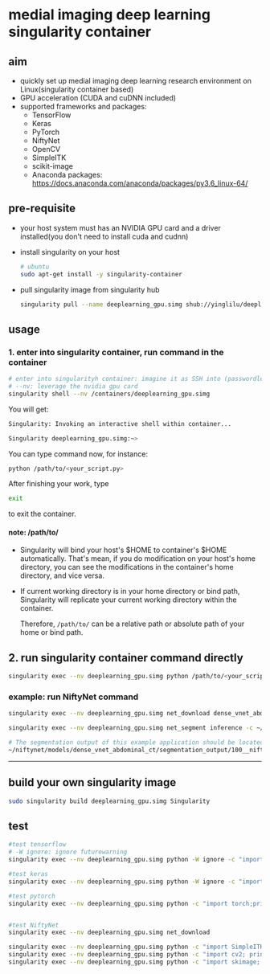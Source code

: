 
# medial imaging deep learning singularity container

## aim

- quickly set up medial imaging deep learning research environment on Linux(singularity container based)
- GPU acceleration (CUDA and cuDNN included)
- supported frameworks and packages:
    - TensorFlow
    - Keras
    - PyTorch
    - NiftyNet
    - OpenCV
    - SimpleITK
    - scikit-image
    - Anaconda packages: https://docs.anaconda.com/anaconda/packages/py3.6_linux-64/


## pre-requisite

- your host system must has an NVIDIA GPU card and a driver installed(you don't need to install cuda and cudnn)

- install singularity on your host
    ```bash
    # ubuntu
    sudo apt-get install -y singularity-container
    ```

- pull singularity image from singularity hub
    ```bash
    singularity pull --name deeplearning_gpu.simg shub://yinglilu/deeplearning_gpu_singularity
    ```

## usage

### 1. enter into singularity container, run command in the container

```bash
# enter into singularityh container: imagine it as SSH into (passwordless) another machine
# --nv: leverage the nvidia gpu card
singularity shell --nv /containers/deeplearning_gpu.simg
```

You will get:

```bash
Singularity: Invoking an interactive shell within container...

Singularity deeplearning_gpu.simg:~>
```

You can type command now, for instance:

```bash
python /path/to/<your_script.py>
```

After finishing your work, type

```bash
exit
```

to exit the container.

#### note: /path/to/

- Singularity will bind your host's $HOME to container's $HOME automatically. That's mean, if you do modification on your host's home directory, you can see the modifications in the container's home directory, and vice versa.

- If current working directory is in your home directory or bind path, Singularity will replicate your current working directory within the container.

    Therefore, `/path/to/` can be a relative path or absolute path of your home or bind path.

## 2. run singularity container command directly

```bash
singularity exec --nv deeplearning_gpu.simg python /path/to/<your_script.py>
```

### example: run NiftyNet command

```bash
singularity exec --nv deeplearning_gpu.simg net_download dense_vnet_abdominal_ct_model_zoo

singularity exec --nv deeplearning_gpu.simg net_segment inference -c ~/niftynet/extensions/dense_vnet_abdominal_ct/config.ini

# The segmentation output of this example application should be located at
~/niftynet/models/dense_vnet_abdominal_ct/segmentation_output/100__niftynet_out.nii.gz
```

---
## build your own singularity image

```bash
sudo singularity build deeplearning_gpu.simg Singularity
```

## test 

```bash
#test tensorflow
# -W ignore: ignore futurewarning
singularity exec --nv deeplearning_gpu.simg python -W ignore -c "import tensorflow as tf; print('TensorFlow version: ' + tf.__version__)"

#test keras
singularity exec --nv deeplearning_gpu.simg python -W ignore -c "import tensorflow.keras as keras;print('Keras version: ' + keras.__version__)"

#test pytorch
singularity exec --nv deeplearning_gpu.simg python -c "import torch;print('pytorch version: ' + torch.__version__)"


#test NiftyNet
singularity exec --nv deeplearning_gpu.simg net_download

singularity exec --nv deeplearning_gpu.simg python -c "import SimpleITK as sitk; print('SimpleITK version: ' +  sitk.Version_VersionString())"
singularity exec --nv deeplearning_gpu.simg python -c "import cv2; print('Opencv version: ' + cv2.__version__)"
singularity exec --nv deeplearning_gpu.simg python -c "import skimage; print('skimage version: ' + skimage.__version__)"
```
